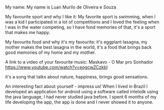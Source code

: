 My name:
My name is Luan Murilo de Oliveira e Souza

My favourite sport and why I like it:
My favorite sport is swimming, when I was a kid I participated in a lot of competitions and I loved the feeling when I was in the water competing, so I have fond memories of that, it's a sport that makes me happy.

My favourite food and why it's my favourite:
it's eggplant lasagna, my mother makes the best lasagna in the world, it's a food that brings back good memories of my home and my mother.

A link to a video of your favourite music:
Maskavo - O Mar pro Sonhador
https://www.youtube.com/watch?v=eogcwZCzkbI

it's a song that talks about nature, happiness, brings good sensations.

An interesting fact about yourself - impress us!
When I lived in Brazil I developed an application for android using a software called intelxdk using the java language, I had never studied java before. I spent 6 months of my life developing the app, the app is done and I never showed it to anyone.